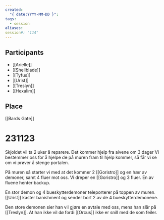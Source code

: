 ```yaml
---
created:
  "{ date:YYYY-MM-DD }": 
tags:
  - session
aliases: 
session#: "114"
---
```


## Participants
- [[Arielle]]
- [[Shellblade]]
- [[Tyfus]]
- [[Urist]]
- [[Treslyn]]
- [[Hexalim]]

## Place

[[Bards Gate]]

# 231123
Skjoldet vil ta 2 uker å reparere.
Det kommer hjelp fra alvene om 3 dager
Vi bestemmer oss for å hjelpe de på muren fram til hjelp kommer, så får vi se om vi prøver å stenge portalen.

På muren så starter vi med at det kommer 2 [[Goristro]] og en hær av demoner, samt 4 fluer mot oss.
Vi dreper en [[Goristro]] og 3 fluer. En av fluene henter backup.

En stor demon og 4 bueskytterdemoner teleporterer på toppen av muren. [[Urist]] kaster banishment og sender bort 2 av de 4 bueskytterdemonene.

Den store demonen sier han vil gjøre en avtale med oss, mens han slår på [[Treslyn]]. At han ikke vil dø fordi [[Orcus]] ikke er snill med de som feiler. 